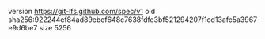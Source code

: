 version https://git-lfs.github.com/spec/v1
oid sha256:922244ef84ad89ebef648c7638fdfe3bf521294207f1cd13afc5a3967e9d6be7
size 5256
